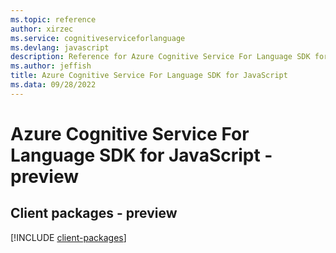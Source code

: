 ```yaml
---
ms.topic: reference
author: xirzec
ms.service: cognitiveserviceforlanguage
ms.devlang: javascript
description: Reference for Azure Cognitive Service For Language SDK for JavaScript
ms.author: jeffish
title: Azure Cognitive Service For Language SDK for JavaScript
ms.data: 09/28/2022
---
```

# Azure Cognitive Service For Language SDK for JavaScript - preview

## Client packages - preview
[!INCLUDE [client-packages](cognitive-service-for-language-client-index.md)]
